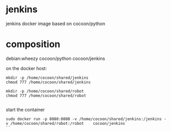 jenkins
=======

jenkins docker image based on cocoon/python


composition
========
debian:wheezy
	cocoon/python
		cocoon/jenkins



on the docker host:

```
mkdir -p /home/cocoon/shared/jenkins
chmod 777 /home/cocoon/shared/jenkins

mkdir -p /home/cocoon/shared/robot
chmod 777 /home/cocoon/shared/robot


```


start the container

```
sudo docker run -p 8080:8080 -v /home/cocoon/shared/jenkins:/jenkins -v /home/cocoon/shared/robot:/robot    cocoon/jenkins
``